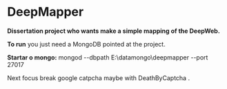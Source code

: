 # DeepMapper

<b>Dissertation project who wants make a simple mapping of the DeepWeb.</b>

<b>To run</b> you just need a MongoDB pointed at the project.


<b>Startar o mongo:</b>
mongod --dbpath E:\datamongo\deepmapper --port 27017



Next focus break google catpcha maybe with DeathByCaptcha .
